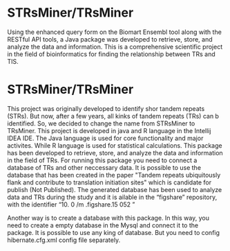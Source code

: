 # STRsMiner/TRsMiner
Using the enhanced query form on the Biomart Ensembl tool along with the RESTful API tools, a Java package was developed to retrieve, store, and analyze the data and information. This is a comprehensive scientific project in the field of bioinformatics for finding the relationship between TRs and TIS.





# STRsMiner/TRsMiner

This project was originally developed to identify shor tandem repeats (STRs). But now, after a few years, all kinks of tandem repeats (TRs) can b identified.
So, we decided to change the name from STRsMiner to TRsMiner.
This project is developed in java and R language in the Intellij IDEA IDE.
The Java language is used for core functionality and major activites. While R language is used for statistical calculations.
This package has been developed to retrieve, store, and analyze the data and information in the field of TRs.
For running this package you need to connect a database of TRs and other neccessary data. 
It is possible to use the database that has been created in the paper "Tandem repeats ubiquitously flank and contribute to translation initiation sites" which is candidate for publish (Not Published). 
The generated database has been used to analyze data and TRs during the study and it is ailable in the “figshare” repository, with the identifier “10. 0 /m .figshare.15 052 ”

Another way is to create a database with this package. In this way, you need to create a empty database in the Mysql and connect it to the package.
It is possible to use any king of database. But you need to config hibernate.cfg.xml config file separately.





